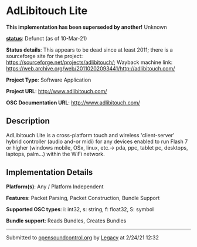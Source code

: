 # AdLibitouch Lite

**This implementation has been superseded by another!**
Unknown

**[status](../implementation-status.html)**: Defunct (as of 10-Mar-21)

**Status details**: 
This appears to be dead since at least 2011; there is a sourceforge site for the project: https://sourceforge.net/projects/adlibitouch/; Wayback machine link: https://web.archive.org/web/20110202093441/http://adlibitouch.com/

**Project Type**: Software Application

**Project URL**: <http://www.adlibitouch.com/>

**OSC Documentation URL**: <http://www.adlibitouch.com/>

## Description

AdLibitouch Lite is a cross-platform touch and wireless 'client-server' hybrid controller (audio and-or midi) for any devices enabled to run Flash 7 or higher (windows mobile, OSx, linux, etc.-> pda, ppc, tablet pc, desktops, laptops, palm...) within the WiFi network.

## Implementation Details

**Platform(s)**: Any / Platform Independent

**Features**: Packet Parsing, Packet Construction, Bundle Support

**Supported OSC types**: i: int32, s: string, f: float32, S: symbol

**Bundle support**: Reads Bundles, Creates Bundles

---
Submitted to [opensoundcontrol.org](https://opensoundcontrol.org) by [Legacy](https://web.archive.org) at 2/24/21 12:32
